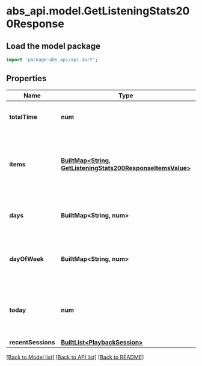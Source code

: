 # abs_api.model.GetListeningStats200Response

## Load the model package
```dart
import 'package:abs_api/api.dart';
```

## Properties
Name | Type | Description | Notes
------------ | ------------- | ------------- | -------------
**totalTime** | **num** | The total time listened in seconds. | [optional] 
**items** | [**BuiltMap&lt;String, GetListeningStats200ResponseItemsValue&gt;**](GetListeningStats200ResponseItemsValue.md) | A list of library items the user has listened to, keyed by their item IDs. | [optional] 
**days** | **BuiltMap&lt;String, num&gt;** | A mapping of days to total listening times. | [optional] 
**dayOfWeek** | **BuiltMap&lt;String, num&gt;** | A mapping of days of the week to total listening times. | [optional] 
**today** | **num** | The time (in seconds) the user has listened to library items today. | [optional] 
**recentSessions** | [**BuiltList&lt;PlaybackSession&gt;**](PlaybackSession.md) |  | [optional] 

[[Back to Model list]](../README.md#documentation-for-models) [[Back to API list]](../README.md#documentation-for-api-endpoints) [[Back to README]](../README.md)


